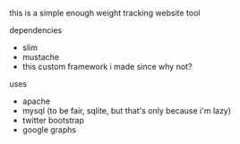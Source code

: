 this is a simple enough weight tracking website tool

dependencies
* slim
* mustache
* this custom framework i made since why not?

uses
* apache
* mysql (to be fair, sqlite, but that's only because i'm lazy)
* twitter bootstrap
* google graphs
